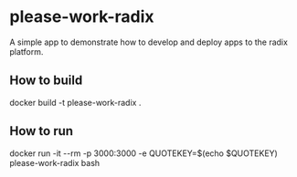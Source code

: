 # please-work-radix
A simple app to demonstrate how to develop and deploy apps to the radix platform.

## How to build
docker build -t please-work-radix .

## How to run
docker run -it --rm -p 3000:3000 -e QUOTEKEY=$(echo $QUOTEKEY) please-work-radix bash
